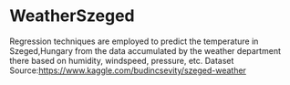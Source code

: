 # WeatherSzeged
Regression techniques are employed to predict the temperature in Szeged,Hungary from the data accumulated by the weather department there based on humidity, windspeed, pressure, etc.
Dataset Source:https://www.kaggle.com/budincsevity/szeged-weather
